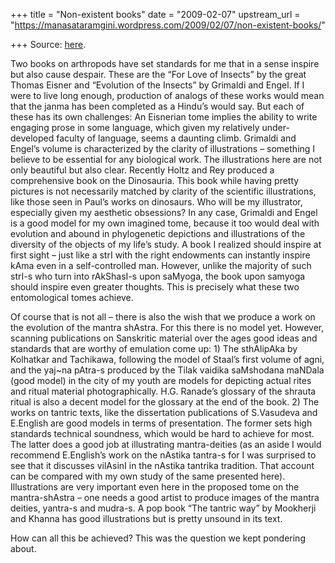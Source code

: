 +++
title = "Non-existent books"
date = "2009-02-07"
upstream_url = "https://manasataramgini.wordpress.com/2009/02/07/non-existent-books/"

+++
Source: [here](https://manasataramgini.wordpress.com/2009/02/07/non-existent-books/).

Two books on arthropods have set standards for me that in a sense inspire but also cause despair. These are the “For Love of Insects” by the great Thomas Eisner and “Evolution of the Insects” by Grimaldi and Engel. If I were to live long enough, production of analogs of these works would mean that the janma has been completed as a Hindu’s would say. But each of these has its own challenges: An Eisnerian tome implies the ability to write engaging prose in some language, which given my relatively under-developed faculty of language, seems a daunting climb. Grimaldi and Engel’s volume is characterized by the clarity of illustrations – something I believe to be essential for any biological work. The illustrations here are not only beautiful but also clear. Recently Holtz and Rey produced a comprehensive book on the Dinosauria. This book while having pretty pictures is not necessarily matched by clarity of the scientific illustrations, like those seen in Paul’s works on dinosaurs. Who will be my illustrator, especially given my aesthetic obsessions? In any case, Grimaldi and Engel is a good model for my own imagined tome, because it too would deal with evolution and abound in phylogenetic depictions and illustrations of the diversity of the objects of my life’s study. A book I realized should inspire at first sight – just like a strI with the right endowments can instantly inspire kAma even in a self-controlled man. However, unlike the majority of such strI-s who turn into rAkShasI-s upon saMyoga, the book upon samyoga should inspire even greater thoughts. This is precisely what these two entomological tomes achieve.

Of course that is not all – there is also the wish that we produce a work on the evolution of the mantra shAstra. For this there is no model yet. However, scanning publications on Sanskritic material over the ages good ideas and standards that are worthy of emulation come up: 1) The sthAlipAka by Kolhatkar and Tachikawa, following the model of Staal’s first volume of agni, and the yaj\~na pAtra-s produced by the Tilak vaidika saMshodana maNDala (good model) in the city of my youth are models for depicting actual rites and ritual material photographically. H.G. Ranade’s glossary of the shrauta ritual is also a decent model for the glossary at the end of the book. 2) The works on tantric texts, like the dissertation publications of S.Vasudeva and E.English are good models in terms of presentation. The former sets high standards technical soundness, which would be hard to achieve for most. The latter does a good job at illustrating mantra-deities (as an aside I would recommend E.English’s work on the nAstika tantra-s for I was surprised to see that it discusses vilAsinI in the nAstika tantrika tradition. That account can be compared with my own study of the same presented here). Illustrations are very important even here in the proposed tome on the mantra-shAstra – one needs a good artist to produce images of the mantra deities, yantra-s and mudra-s. A pop book “The tantric way” by Mookherji and Khanna has good illustrations but is pretty unsound in its text.

How can all this be achieved? This was the question we kept pondering about.

